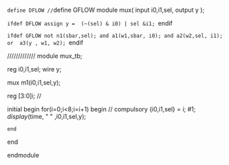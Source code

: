 `define DFLOW
//`define GFLOW
module mux(
 input i0,i1,sel,
 output y
 );
 
   `ifdef DFLOW
  assign y =  (~(sel) & i0) | sel &i1;
  `endif
  
 
 `ifdef GFLOW
  not n1(sbar,sel);
  and a1(w1,sbar, i0);
  and a2(w2,sel, i1);
  or  a3(y , w1, w2);
 `endif
 
 /////////////
 module mux_tb;

reg i0,i1,sel;
wire y;

mux m1(i0,i1,sel,y);

reg [3:0]i; //

initial
 begin
   for(i=0;i<8;i=i+1)
    begin // compulsory
	   {i0,i1,sel} = i;
	   #1;
	   $display($time, "  "  ,i0,i1,sel,y);
	
	end
 
 end
 
endmodule
